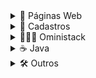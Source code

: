 <details>
  
  <summary>🎃 Páginas Web</summary>

  <br>

  [E-Commerce](https://github.com/Nerd0000/E-Commerce)

  [Consulta de cep](https://github.com/Nerd0000/Consulta-de-Cep)

  [Instagram](https://github.com/Nerd0000/instagram-ui)

  [Youtube](https://github.com/Nerd0000/Youtube-clone)

  [Calculadora](https://github.com/Nerd0000/Calculadora)

  [Relógio](https://github.com/Nerd0000/Relogio)

  [Pêndulo de Newton](https://github.com/Nerd0000/Pendulo-de-Newton)

  [Floco de neve](https://github.com/Nerd0000/Floco-de-neve)

  [Cor de fundo](https://github.com/Nerd0000/Cor-de-fundo)

  [Ajax](https://github.com/Nerd0000/Ajax)

  [Anotações](https://github.com/Nerd0000/Anotacoes)
  
</details>

<!--------------------------------------------------------------->

<details>
  
  <summary>👥 Cadastros</summary>

  <br>

  [ReactJs e NodeJs completo](https://github.com/Nerd0000/Cadastro-robusto)

  [ReactJs e NodeJs simples](https://github.com/Nerd0000/Cadastro-simples)

  [ReactJs e Java](https://github.com/Nerd0000/Cadastro-backend-em-java)

  [Angular Puro](https://github.com/Nerd0000/Listagem-cursos)

  [Angular e Java](https://github.com/Nerd0000/Angular-e-Java)

  [AngularJs e Java](https://github.com/Nerd0000/Cadastro-frontend-em-angularjs)

  [Java Desktop](https://github.com/Nerd0000/Sistema-de-cadastro-desktop-em-Java)

</details>

<!--------------------------------------------------------------->

<details>
  
  <summary>👨🏽‍🚀 Oministack</summary>

  <br>

  [Happy - Next Level Week #3](https://github.com/Nerd0000/happy)

  [Be the hero - Oministack #11](https://github.com/Nerd0000/Be-the-hero)


</details>

<!--------------------------------------------------------------->

<details>
  
  <summary>☕ Java</summary>

  <br>

  [Exercícios](https://github.com/Nerd0000/Estudos-em-Java)

  [Desktop](https://github.com/Nerd0000/Java-desktop)

  [Banco de dados H2](https://github.com/Nerd0000/Banco-de-dados-Java)

  [Spring boot](https://github.com/Nerd0000/Spring-boot)


</details>

<!--------------------------------------------------------------->

<details>
  
  <summary>🛠️ Outros</summary>

  <br>

  [Bot discord](https://github.com/Nerd0000/Player-discord-bot)

  [Estudos em C](https://github.com/Nerd0000/Estudos-em-C)

  [Estudos em Python](https://github.com/Nerd0000/Aprendendo-python)

  [Projetos em Arduino](https://www.tinkercad.com/users/7kbRcmKM7hu-nerd0000?category=circuits&sort=likes&view_mode=default)

  [Desenvolvimento de jogos](https://github.com/Nerd00F/Desenvolvimento-de-jogos)

</details>

<!--------------------------------------------------------------->
